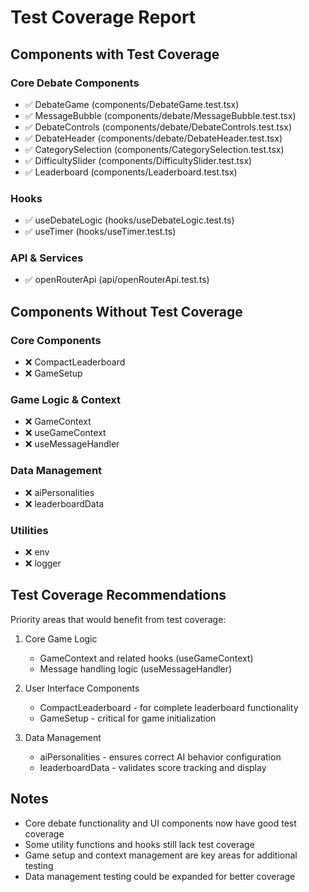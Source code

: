 # Test Coverage Report

## Components with Test Coverage

### Core Debate Components
- ✅ DebateGame (components/DebateGame.test.tsx)
- ✅ MessageBubble (components/debate/MessageBubble.test.tsx)
- ✅ DebateControls (components/debate/DebateControls.test.tsx)
- ✅ DebateHeader (components/debate/DebateHeader.test.tsx)
- ✅ CategorySelection (components/CategorySelection.test.tsx)
- ✅ DifficultySlider (components/DifficultySlider.test.tsx)
- ✅ Leaderboard (components/Leaderboard.test.tsx)

### Hooks
- ✅ useDebateLogic (hooks/useDebateLogic.test.ts)
- ✅ useTimer (hooks/useTimer.test.ts)

### API & Services
- ✅ openRouterApi (api/openRouterApi.test.ts)

## Components Without Test Coverage

### Core Components
- ❌ CompactLeaderboard
- ❌ GameSetup

### Game Logic & Context
- ❌ GameContext
- ❌ useGameContext
- ❌ useMessageHandler

### Data Management
- ❌ aiPersonalities
- ❌ leaderboardData

### Utilities
- ❌ env
- ❌ logger

## Test Coverage Recommendations

Priority areas that would benefit from test coverage:

1. Core Game Logic
   - GameContext and related hooks (useGameContext)
   - Message handling logic (useMessageHandler)

2. User Interface Components
   - CompactLeaderboard - for complete leaderboard functionality
   - GameSetup - critical for game initialization

3. Data Management
   - aiPersonalities - ensures correct AI behavior configuration
   - leaderboardData - validates score tracking and display

## Notes
- Core debate functionality and UI components now have good test coverage
- Some utility functions and hooks still lack test coverage
- Game setup and context management are key areas for additional testing
- Data management testing could be expanded for better coverage
